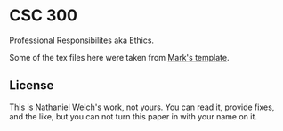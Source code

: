 # CSC 300

Professional Responsibilites aka Ethics.

Some of the tex files here were taken from [Mark's template](https://github.com/mgius/calpoly_csc300_templates).

## License

This is Nathaniel Welch's work, not yours. You can read it, provide fixes, and the like, but you can not turn this paper in with your name on it.
